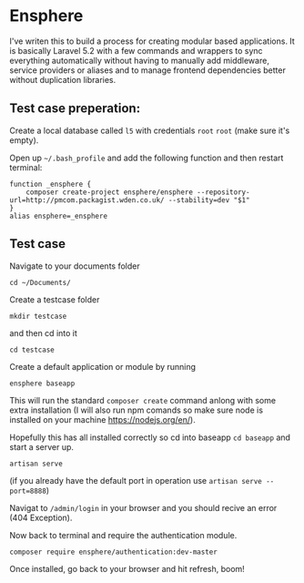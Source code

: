# Ensphere

I've writen this to build a process for creating modular based applications. It is basically Laravel 5.2 with a few commands and wrappers to sync everything automatically without having to manually add middleware, service providers or aliases and to manage frontend dependencies better without duplication libraries.

## Test case preperation:

Create a local database called `l5` with credentials `root` `root` (make sure it's empty).

Open up `~/.bash_profile` and add the following function and then restart terminal:

```
function _ensphere {
	composer create-project ensphere/ensphere --repository-url=http://pmcom.packagist.wden.co.uk/ --stability=dev "$1"
}
alias ensphere=_ensphere
```

## Test case

Navigate to your documents folder
```
cd ~/Documents/
```

Create a testcase folder

```
mkdir testcase
```

and then cd into it

```
cd testcase
```

Create a default application or module by running
```
ensphere baseapp
```

This will run the standard `composer create` command anlong with some extra installation (I will also run npm comands so make sure node is installed on your machine https://nodejs.org/en/).

Hopefully this has all installed correctly so cd into baseapp `cd baseapp` and start a server up.

```
artisan serve
```

(if you already have the default port in operation use `artisan serve --port=8888`)

Navigat to `/admin/login` in your browser and you should recive an error (404 Exception).

Now back to terminal and require the authentication module.

```
composer require ensphere/authentication:dev-master
```

Once installed, go back to your browser and hit refresh, boom!